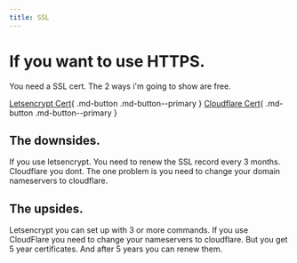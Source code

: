 ```yaml
---
title: SSL
---
```

# If you want to use HTTPS.
You need a SSL cert.
The 2 ways i'm going to show are free.

[Letsencrypt Cert](letsencrypt.md){ .md-button .md-button--primary } [Cloudflare Cert](cloudflare.md){ .md-button .md-button--primary }

## The downsides.
If you use letsencrypt. You need to renew the SSL record every 3 months. 
Cloudflare you dont. The one problem is you need to change your domain nameservers to cloudflare.

## The upsides.
Letsencrypt you can set up with 3 or more commands.
If you use CloudFlare you need to change your nameservers to cloudflare. But you get 5 year certificates. And after 5 years you can renew them.
